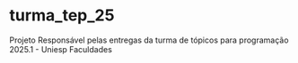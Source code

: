 # turma_tep_25
Projeto Responsável pelas entregas da turma de tópicos para programação 2025.1 - Uniesp Faculdades
